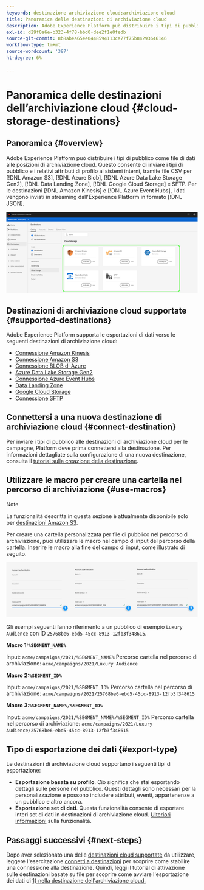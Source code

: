 ```yaml
---
keywords: destinazione archiviazione cloud;archiviazione cloud
title: Panoramica delle destinazioni di archiviazione cloud
description: Adobe Experience Platform può distribuire i tipi di pubblico come file di dati ai percorsi di archiviazione cloud Amazon S3, AWS Kinesis, Azure Event Hub o SFTP.
exl-id: d29f0a6e-b323-4f78-bbd0-dee2f1e0fedb
source-git-commit: 8b8abea65ee0448594113ca77f75b84293646146
workflow-type: tm+mt
source-wordcount: '387'
ht-degree: 6%

---
```


# Panoramica delle destinazioni dell’archiviazione cloud {#cloud-storage-destinations}

## Panoramica {#overview}

Adobe Experience Platform può distribuire i tipi di pubblico come file di dati alle posizioni di archiviazione cloud. Questo consente di inviare i tipi di pubblico e i relativi attributi di profilo ai sistemi interni, tramite file CSV per [!DNL Amazon S3], [!DNL Azure Blob], [!DNL Azure Data Lake Storage Gen2], [!DNL Data Landing Zone], [!DNL Google Cloud Storage] e SFTP. Per le destinazioni [!DNL Amazon Kinesis] e [!DNL Azure Event Hubs], i dati vengono inviati in streaming dall&#39;Experience Platform in formato [!DNL JSON].

![Destinazioni Adobi di archiviazione cloud](../../assets/catalog/cloud-storage/cloud-storage-destinations.png)

## Destinazioni di archiviazione cloud supportate {#supported-destinations}

Adobe Experience Platform supporta le esportazioni di dati verso le seguenti destinazioni di archiviazione cloud:

* [Connessione Amazon Kinesis](amazon-kinesis.md)
* [Connessione Amazon S3](amazon-s3.md)
* [Connessione BLOB di Azure](azure-blob.md)
* [Azure Data Lake Storage Gen2](adls-gen2.md)
* [Connessione Azure Event Hubs](azure-event-hubs.md)
* [Data Landing Zone](data-landing-zone.md)
* [Google Cloud Storage](google-cloud-storage.md)
* [Connessione SFTP](sftp.md)

## Connettersi a una nuova destinazione di archiviazione cloud {#connect-destination}

Per inviare i tipi di pubblico alle destinazioni di archiviazione cloud per le campagne, Platform deve prima connettersi alla destinazione. Per informazioni dettagliate sulla configurazione di una nuova destinazione, consulta il [tutorial sulla creazione della destinazione](../../ui/connect-destination.md).


## Utilizzare le macro per creare una cartella nel percorso di archiviazione {#use-macros}

>[!NOTE]
>
> La funzionalità descritta in questa sezione è attualmente disponibile solo per [destinazioni Amazon S3](amazon-s3.md).

Per creare una cartella personalizzata per file di pubblico nel percorso di archiviazione, puoi utilizzare le macro nel campo di input del percorso della cartella. Inserire le macro alla fine del campo di input, come illustrato di seguito.

![Come utilizzare le macro per creare una cartella nell&#39;archivio](../../assets/catalog/cloud-storage/workflow/macros-folder-path.png)

Gli esempi seguenti fanno riferimento a un pubblico di esempio `Luxury Audience` con ID `25768be6-ebd5-45cc-8913-12fb3f348615`.

**Macro 1:`%SEGMENT_NAME%`**

Input: `acme/campaigns/2021/%SEGMENT_NAME%`
Percorso cartella nel percorso di archiviazione: `acme/campaigns/2021/Luxury Audience`

**Macro 2:`%SEGMENT_ID%`**

Input: `acme/campaigns/2021/%SEGMENT_ID%`
Percorso cartella nel percorso di archiviazione: `acme/campaigns/2021/25768be6-ebd5-45cc-8913-12fb3f348615`

**Macro 3:`%SEGMENT_NAME%/%SEGMENT_ID%`**

Input: `acme/campaigns/2021/%SEGMENT_NAME%/%SEGMENT_ID%`
Percorso cartella nel percorso di archiviazione: `acme/campaigns/2021/Luxury Audience/25768be6-ebd5-45cc-8913-12fb3f348615`

## Tipo di esportazione dei dati {#export-type}

Le destinazioni di archiviazione cloud supportano i seguenti tipi di esportazione:
* **Esportazione basata su profilo**. Ciò significa che stai esportando dettagli sulle persone nel pubblico. Questi dettagli sono necessari per la personalizzazione e possono includere attributi, eventi, appartenenze a un pubblico e altro ancora.
* **Esportazione set di dati**. Questa funzionalità consente di esportare interi set di dati in destinazioni di archiviazione cloud. [Ulteriori informazioni](/help/destinations/ui/export-datasets.md) sulla funzionalità.

## Passaggi successivi {#next-steps}

Dopo aver selezionato una delle [destinazioni cloud supportate](#supported-destinations) da utilizzare, leggere l&#39;esercitazione [connetti a destinazioni](/help/destinations/ui/connect-destination.md) per scoprire come stabilire una connessione alla destinazione. Quindi, leggi il tutorial di attivazione sulle destinazioni basate su file per scoprire come avviare l&#39;esportazione dei dati di [1} nella destinazione dell&#39;archiviazione cloud.](/help/destinations/ui/activate-batch-profile-destinations.md)
